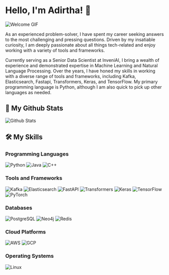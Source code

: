 # Hello, I'm Adirtha! 👋

![Welcome GIF](https://media.giphy.com/media/Cmr1OMJ2FN0B2/giphy.gif)

As an experienced problem-solver, I have spent my career seeking answers to the most challenging and pressing questions. Driven by my insatiable curiosity, I am deeply passionate about all things tech-related and enjoy working with a variety of tools and frameworks.

Currently serving as a Senior Data Scientist at InveniAI, I bring a wealth of experience and demonstrated expertise in Machine Learning and Natural Language Processing. Over the years, I have honed my skills in working with a diverse range of tools and frameworks, including Kafka, Elasticsearch, Fastapi, Transformers, Keras, and TensorFlow. My primary programming language is Python, although I am also quick to pick up other languages as needed.

## 🔭 My Github Stats

![Github Stats](https://github-readme-stats.vercel.app/api?username=AdirthaBorgohain&show_icons=true&theme=radical)

## 🛠️ My Skills

### Programming Languages
![Python](https://img.shields.io/badge/-Python-3776AB?style=flat-square&logo=python&logoColor=ffffff)
![Java](https://img.shields.io/badge/-Java-007396?style=flat-square&logo=java&logoColor=ffffff)
![C++](https://img.shields.io/badge/-C++-00599C?style=flat-square&logo=c%2B%2B&logoColor=ffffff)

### Tools and Frameworks
![Kafka](https://img.shields.io/badge/-Kafka-000000?style=flat-square&logo=apache-kafka&logoColor=ffffff)
![Elasticsearch](https://img.shields.io/badge/-Elasticsearch-005571?style=flat-square&logo=elasticsearch&logoColor=ffffff)
![FastAPI](https://img.shields.io/badge/-FastAPI-009688?style=flat-square&logo=fastapi&logoColor=ffffff)
![Transformers](https://img.shields.io/badge/-Transformers-3178C6?style=flat-square&logo=huggingface&logoColor=ffffff)
![Keras](https://img.shields.io/badge/-Keras-D00000?style=flat-square&logo=keras&logoColor=ffffff)
![TensorFlow](https://img.shields.io/badge/-TensorFlow-FF6F00?style=flat-square&logo=tensorflow&logoColor=ffffff)
![PyTorch](https://img.shields.io/badge/-PyTorch-EE4C2C?style=flat-square&logo=pytorch&logoColor=ffffff)

### Databases
![PostgreSQL](https://img.shields.io/badge/-PostgreSQL-336791?style=flat-square&logo=postgresql&logoColor=ffffff)
![Neo4j](https://img.shields.io/badge/-Neo4j-008CC1?style=flat-square&logo=neo4j&logoColor=white)
![Redis](https://img.shields.io/badge/-Redis-DC382D?style=flat-square&logo=redis&logoColor=ffffff)

### Cloud Platforms
![AWS](https://img.shields.io/badge/-AWS-232F3E?style=flat-square&logo=amazon-aws&logoColor=ffffff)
![GCP](https://img.shields.io/badge/-GCP-4285F4?style=flat-square&logo=google-cloud&logoColor=ffffff)

### Operating Systems
![Linux](https://img.shields.io/badge/-Linux-FCC624?style=flat-square&logo=linux&logoColor=ffffff)
